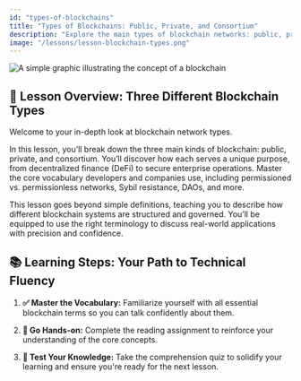```yaml
---
id: "types-of-blockchains"
title: "Types of Blockchains: Public, Private, and Consortium"
description: "Explore the main types of blockchain networks: public, private, and consortium. Learn the key differences between them and discover their real-world applications in finance, enterprise, and decentralized networks."
image: "/lessons/lesson-blockchain-types.png"
---
```


![A simple graphic illustrating the concept of a blockchain](/lessons/lesson-blockchain-types.png)

## 🧭 Lesson Overview: Three Different Blockchain Types

Welcome to your in-depth look at blockchain network types.

In this lesson, you’ll break down the three main kinds of blockchain: public, private, and consortium. You’ll discover how each serves a unique purpose, from decentralized finance (DeFi) to secure enterprise operations. Master the core vocabulary developers and companies use, including permissioned vs. permissionless networks, Sybil resistance, DAOs, and more.

This lesson goes beyond simple definitions, teaching you to describe how different blockchain systems are structured and governed. You’ll be equipped to use the right terminology to discuss real-world applications with precision and confidence.

## 📚 Learning Steps: Your Path to Technical Fluency

1. **✅ Master the Vocabulary:** Familiarize yourself with all essential blockchain terms so you can talk confidently about them.

2. **📖 Go Hands-on:** Complete the reading assignment to reinforce your understanding of the core concepts.

3. **📝 Test Your Knowledge:** Take the comprehension quiz to solidify your learning and ensure you're ready for the next lesson.